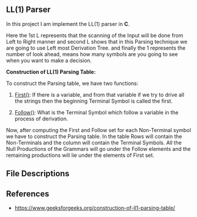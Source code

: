 ## LL(1) Parser


In this project I am implement the LL(1) parser in **C**.

Here the 1st L represents that the scanning of the Input will be done from Left to Right manner and second L shows that in this Parsing technique we are going to use Left most Derivation Tree. and finally the 1 represents the number of look ahead, means how many symbols are you going to see when you want to make a decision.

**Construction of LL(1) Parsing Table:**

  To construct the Parsing table, we have two functions:
  
   1.  [First()](https://www.geeksforgeeks.org/first-set-in-syntax-analysis/): If there is a variable, and from that variable if we try to drive all the strings then the beginning Terminal Symbol is called the first.
   
   2.  [Follow()](https://www.geeksforgeeks.org/follow-set-in-syntax-analysis/): What is the Terminal Symbol which follow a variable in the process of derivation.
   
   Now, after computing the First and Follow set for each Non-Terminal symbol we have to construct the Parsing table. In the table Rows will contain the Non-Terminals and the column will contain the Terminal Symbols.
All the Null Productions of the Grammars will go under the Follow elements and the remaining productions will lie under the elements of First set.


## File Descriptions



## References

  * https://www.geeksforgeeks.org/construction-of-ll1-parsing-table/
